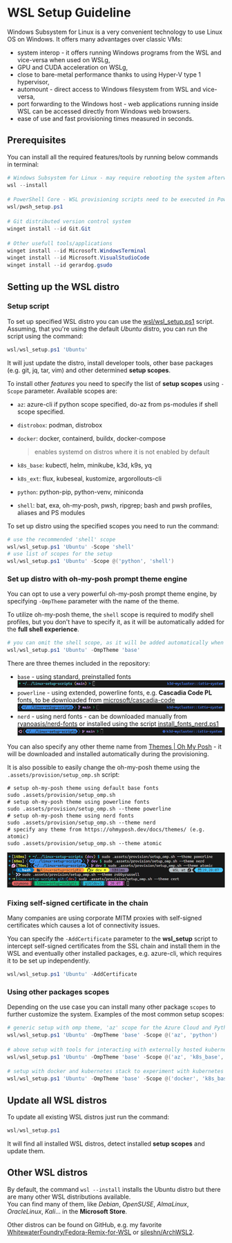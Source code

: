 # WSL Setup Guideline

Windows Subsystem for Linux is a very convenient technology to use Linux OS on Windows. It offers many advantages over classic VMs:

- system interop - it offers running Windows programs from the WSL and vice-versa when used on WSLg,
- GPU and CUDA acceleration on WSLg,
- close to bare-metal performance thanks to using Hyper-V type 1 hypervisor,
- automount - direct access to Windows filesystem from WSL and vice-versa,  
- port forwarding to the Windows host - web applications running inside WSL can be accessed directly from Windows web browsers.
- ease of use and fast provisioning times measured in seconds.

## Prerequisites

You can install all the required features/tools by running below commands in terminal:

``` powershell
# Windows Subsystem for Linux - may require rebooting the system afterwards
wsl --install

# PowerShell Core - WSL provisioning scripts need to be executed in PowerShell Core
wsl/pwsh_setup.ps1

# Git distributed version control system
winget install --id Git.Git

# Other usefull tools/applications
winget install --id Microsoft.WindowsTerminal
winget install --id Microsoft.VisualStudioCode
winget install --id gerardog.gsudo
```

## Setting up the WSL distro

### Setup script

To set up specified WSL distro you can use the [wsl/wsl_setup.ps1](wsl/wsl_setup.ps1) script. Assuming, that you're using the default *Ubuntu* distro, you can run the script using the command:

``` powershell
wsl/wsl_setup.ps1 'Ubuntu'
```

It will just update the distro, install developer tools, other base packages (e.g. git, jq, tar, vim) and other determined **setup scopes**.

To install other *features* you need to specify the list of **setup scopes** using `-Scope` parameter. Available scopes are:

- `az`: azure-cli if python scope specified, do-az from ps-modules if shell scope specified.

- `distrobox`: podman, distrobox

- `docker`: docker, containerd, buildx, docker-compose
  > enables systemd on distros where it is not enabled by default

- `k8s_base`: kubectl, helm, minikube, k3d, k9s, yq

- `k8s_ext`: flux, kubeseal, kustomize, argorollouts-cli

- `python`: python-pip, python-venv, miniconda

- `shell`: bat, exa, oh-my-posh, pwsh, ripgrep; bash and pwsh profiles, aliases and PS modules

To set up distro using the specified scopes you need to run the command:

``` powershell
# use the recommended 'shell' scope
wsl/wsl_setup.ps1 'Ubuntu' -Scope 'shell'
# use list of scopes for the setup
wsl/wsl_setup.ps1 'Ubuntu' -Scope @('python', 'shell')
```

### Set up distro with oh-my-posh prompt theme engine

You can opt to use a very powerful oh-my-posh prompt theme engine, by specifying `-OmpTheme` parameter with the name of the theme.

To utilize oh-my-posh theme, the `shell` scope is required to modify shell profiles, but you don't have to specify it, as it will be
automatically added for the **full shell experience**.

``` powershell
# you can omit the shell scope, as it will be added automatically when OmpTheme is specified
wsl/wsl_setup.ps1 'Ubuntu' -OmpTheme 'base'
```

There are three themes included in the repository:

- `base` - using standard, preinstalled fonts  
  ![omp_base.png](images/omp_base.png)
- `powerline` - using extended, powerline fonts, e.g. **Cascadia Code PL** fonts, to be downloaded from [microsoft/cascadia-code](https://github.com/microsoft/cascadia-code)  
  ![omp_base.png](images/omp_powerline.png)
- `nerd` - using nerd fonts - can be downloaded manually from [ryanoasis/nerd-fonts](https://github.com/ryanoasis/nerd-fonts) or installed using the script [install_fonts_nerd.ps1](../.assets/scripts/fonts_install_nerd.ps1)  
  ![omp_base.png](images/omp_nerd.png)

You can also specify any other theme name from [Themes | Oh My Posh](https://ohmyposh.dev/docs/themes) - it will be downloaded and installed automatically during the provisioning.

It is also possible to easily change the oh-my-posh theme using the `.assets/provision/setup_omp.sh` script:

``` shell
# setup oh-my-posh theme using default base fonts
sudo .assets/provision/setup_omp.sh
# setup oh-my-posh theme using powerline fonts
sudo .assets/provision/setup_omp.sh --theme powerline
# setup oh-my-posh theme using nerd fonts
sudo .assets/provision/setup_omp.sh --theme nerd
# specify any theme from https://ohmyposh.dev/docs/themes/ (e.g. atomic)
sudo .assets/provision/setup_omp.sh --theme atomic
```

![omp_base.png](images/setup_omp.png)

### Fixing self-signed certificate in the chain

Many companies are using corporate MITM proxies with self-signed certificates which causes a lot of connectivity issues.

You can specify the `-AddCertificate` parameter to the **wsl_setup** script to intercept self-signed certificates from the SSL chain and install them in the WSL and eventually other installed packages, e.g. azure-cli, which requires it to be set up independently.

``` powershell
wsl/wsl_setup.ps1 'Ubuntu' -AddCertificate
```

### Using other packages scopes

Depending on the use case you can install many other package `scopes` to further customize the system.
Examples of the most common setup scopes:

``` powershell
# generic setup with omp theme, 'az' scope for the Azure Cloud and Python virtual environments management.
wsl/wsl_setup.ps1 'Ubuntu' -OmpTheme 'base' -Scope @('az', 'python')

# above setup with tools for interacting with externally hosted kubernetes clusters
wsl/wsl_setup.ps1 'Ubuntu' -OmpTheme 'base' -Scope @('az', 'k8s_base', 'python')

# setup with docker and kubernetes stack to experiment with kubernetes clusters using minikube or k3d.
wsl/wsl_setup.ps1 'Ubuntu' -OmpTheme 'base' -Scope @('docker', 'k8s_base', 'k8s_ext')
```

## Update all WSL distros

To update all existing WSL distros just run the command:

``` powershell
wsl/wsl_setup.ps1
```

It will find all installed WSL distros, detect installed **setup scopes** and update them.

## Other WSL distros

By default, the command `wsl --install` installs the Ubuntu distro but there are many other WSL distributions available.  
You can find many of them, like *Debian*, *OpenSUSE*, *AlmaLinux*, *OracleLinux*, *Kali*... in the **Microsoft Store**.  

Other distros can be found on GitHub, e.g. my favorite [WhitewaterFoundry/Fedora-Remix-for-WSL](https://github.com/WhitewaterFoundry/Fedora-Remix-for-WSL) or [sileshn/ArchWSL2](https://github.com/sileshn/ArchWSL2).

